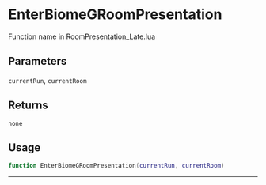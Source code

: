 # EnterBiomeGRoomPresentation
Function name in RoomPresentation_Late.lua
## Parameters
`currentRun`, `currentRoom`
## Returns
`none`
## Usage
```lua
function EnterBiomeGRoomPresentation(currentRun, currentRoom)
```
---

